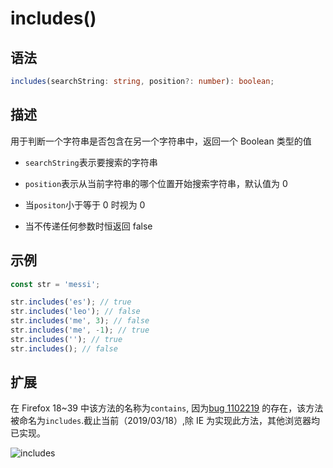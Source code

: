 # includes() <Badge text="ES6"/>

## 语法

```ts
includes(searchString: string, position?: number): boolean;
```

## 描述

用于判断一个字符串是否包含在另一个字符串中，返回一个 Boolean 类型的值

- `searchString`表示要搜索的字符串

- `position`表示从当前字符串的哪个位置开始搜索字符串，默认值为 0

- 当`positon`小于等于 0 时视为 0

- 当不传递任何参数时恒返回 false

## 示例

```js
const str = 'messi';

str.includes('es'); // true
str.includes('leo'); // false
str.includes('me', 3); // false
str.includes('me', -1); // true
str.includes(''); // true
str.includes(); // false
```

## 扩展

在 Firefox 18~39 中该方法的名称为`contains`, 因为[bug 1102219](https://bugzilla.mozilla.org/show_bug.cgi?id=1102219)
的存在，该方法被命名为`includes`.截止当前（2019/03/18）,除 IE 为实现此方法，其他浏览器均已实现。

![includes](/includes.jpg)
